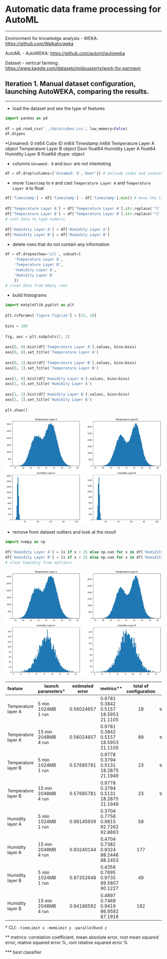 # Automatic data frame processing for AutoML
--------------------------------------------

Environment for knowledge analysis - WEKA:
https://github.com/Waikato/weka

AutoML - AutoWEKA:
https://github.com/automl/autoweka

Dataset - vertical farming:
https://www.kaggle.com/datasets/midouazerty/work-for-parmavir

## Iteration 1. Manual dataset configuration, launching AutoWEKA, comparing the results.
----------------------------------------------------------------------------------------
* load the dataset and see the type of features
```python
import pandas as pd

df = pd.read_csv('../data/cubes.csv', low_memory=False)
df.dtypes
```
*Unnamed: 0               int64
Cube ID                  int64
Timestamp                int64
Temperature Layer A     object
Temperature Layer B     object
Door                   float64
Humidity Layer A       float64
Humidity Layer B       float64
dtype: object

* columns `Unnamed: 0` and `Door` are not interesting

```python
df = df.drop(columns=['Unnamed: 0','Door']) # exclude index and unnecessary columns
```

* move `Timestamp` to `0` and cast `Temperature Layer A` and `Temperature Layer B` to float

```python
df['Timestamp'] = df['Timestamp'] - df['Timestamp'].min() # move the timer to the start

df['Temperature Layer A'] = df['Temperature Layer A'].str.replace('°C', '').astype(float)
df['Temperature Layer B'] = df['Temperature Layer B'].str.replace('°C', '').astype(float)
# cast data to type numeric

df['Humidity Layer A'] = df['Humidity Layer A']
df['Humidity Layer B'] = df['Humidity Layer B']
```

* delete rows that do not contain any information

```python
df = df.dropna(how='all', subset=[
    'Temperature Layer A',
    'Temperature Layer B',
    'Humidity Layer A',
    'Humidity Layer B'
    ])
# clear data from empty rows
```

* build histograms

```python
import matplotlib.pyplot as plt

plt.rcParams['figure.figsize'] = [15, 10]

bins = 100

fig, axs = plt.subplots(2, 2)

axs[0, 0].hist(df['Temperature Layer A'].values, bins=bins)
axs[0, 0].set_title('Temperature Layer A')

axs[0, 1].hist(df['Temperature Layer B'].values, bins=bins)
axs[0, 1].set_title('Temperature Layer B')

axs[1, 0].hist(df['Humidity Layer A'].values, bins=bins)
axs[1, 0].set_title('Humidity Layer A')

axs[1, 1].hist(df['Humidity Layer B'].values, bins=bins)
axs[1, 1].set_title('Humidity Layer B')

plt.show()
```

![plot](./img/hist1.jpg)

* remove from dataset outliers and look at the result

```python
import numpy as np

df['Humidity Layer A'] = [x if x < 25 else np.nan for x in df['Humidity Layer A']]
df['Humidity Layer B'] = [x if x < 25 else np.nan for x in df['Humidity Layer B']]
# clear humidity from outliers
```

![plot](./img/hist2.jpg)

| feature             | launch parameters*    | estimated error  | metrics**                                            | total of configuration | result***          |
|:------------------- | --------------------- |:----------------:| ---------------------------------------------------- |:----------------------:|:------------------:|
| Temperature layer A | 5 min<br/>1024MB<br/>1 run  | 0.56024657       | 0.9781<br/>0.3842<br/>0.5157<br/>18.5953<br/>21.1105 | 18       | trees.RandomForest |
| Temperature layer A | 15 min<br/>2048MB<br/>4 run | 0.56024657       | 0.9781<br/>0.3842<br/>0.5157<br/>18.5953<br/>21.1105 | 89       | trees.RandomForest |
| Temperature layer B | 5 min<br/>1024MB<br/>1 run  | 0.57685781       | 0.9778<br/>0.3794<br/>0.5131<br/>18.2875<br/>21.1949 | 23       | trees.RandomForest |
| Temperature layer B | 15 min<br/>2048MB<br/>4 run | 0.57685781       | 0.9778<br/>0.3794<br/>0.5131<br/>18.2875<br/>21.1949 | 23       | trees.RandomForest |
| Humidity layer A    | 5 min<br/>1024MB<br/>1 run  | 0.98145939       | 0.3704<br/>0.7756<br/>0.9815<br/>92.7262<br/>92.8883 | 58       | trees.M5P          |
| Humidity layer A    | 15 min<br/>2048MB<br/>4 run | 0.93240144       | 0.4704<br/>0.7382<br/>0.9324<br/>88.2446<br/>88.2453 | 177      | trees.RandomTree   |
| Humidity layer B    | 5 min<br/>1024MB<br/>1 run  | 0.97352648       | 0.4358<br/>0.7695<br/>0.9735<br/>89.5807<br/>90.1227 | 49       | trees.M5P          |
| Humidity layer B    | 15 min<br/>2048MB<br/>4 run | 0.94186592       | 0.4897<br/>0.7469<br/>0.9419<br/>86.9592<br/>87.1918 | 182      | trees.M5P          |

\* CLI: `-timeLimit x -memLimit y -parallelRund z`

** metrics: correlation coefficient, mean absolute error, root mean squared error, reative squared error %, root relative squared error %

*** best classifier
